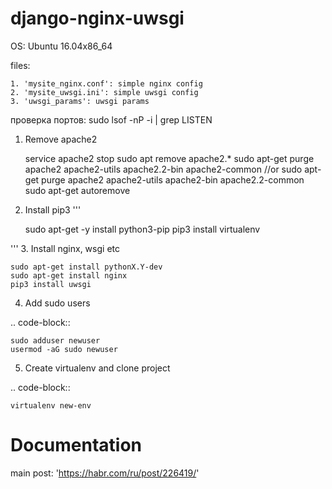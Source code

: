 # django-nginx-uwsgi

OS: Ubuntu 16.04x86_64

files:

    1. 'mysite_nginx.conf': simple nginx config
    2. 'mysite_uwsgi.ini': simple uwsgi config
    3. 'uwsgi_params': uwsgi params



проверка портов: sudo lsof -nP -i | grep LISTEN


1. Remove apache2

    service apache2 stop
    sudo apt remove apache2.*
    sudo apt-get purge apache2 apache2-utils apache2.2-bin apache2-common
        //or
    sudo apt-get purge apache2 apache2-utils apache2-bin apache2.2-common
    sudo apt-get autoremove

2. Install pip3
'''

    sudo apt-get -y install python3-pip
    pip3 install virtualenv
    
'''
3. Install nginx, wsgi etc

    sudo apt-get install pythonX.Y-dev
    sudo apt-get install nginx
    pip3 install uwsgi

4. Add sudo users

.. code-block::

    sudo adduser newuser
    usermod -aG sudo newuser

5. Create virtualenv and clone project

.. code-block::

    virtualenv new-env

Documentation
=============
main post: 'https://habr.com/ru/post/226419/'


